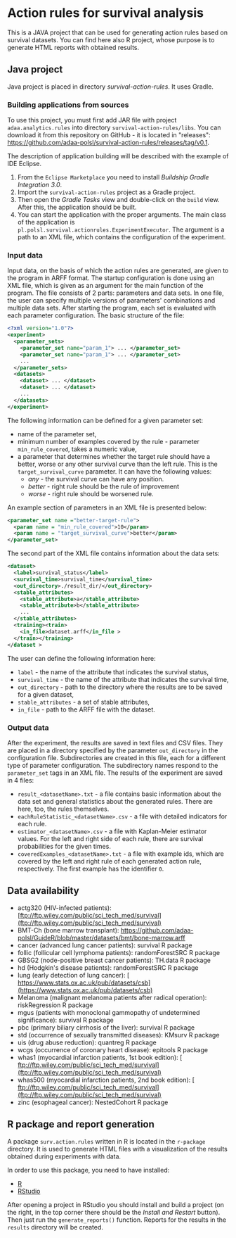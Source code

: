 # Action rules for survival analysis

This is a JAVA project that can be used for generating action rules based on survival datasets. You can find here also R project, whose purpose is to generate HTML reports with obtained results.

## Java project

Java project is placed in directory *survival-action-rules*. It uses Gradle.

### Building applications from sources

To use this project, you must first add JAR file with project `adaa.analytics.rules` into directory `survival-action-rules/libs`. You can download it from this repository on GitHub - it is located in "releases": https://github.com/adaa-polsl/survival-action-rules/releases/tag/v0.1.

The description of application building will be described with the example of IDE Eclipse.
1. From the `Eclipse Marketplace` you need to install *Buildship Gradle Integration 3.0*.
2. Import the `survival-action-rules` project as a Gradle project.
3. Then open the *Gradle Tasks* view and double-click on the `build` view. After this, the application should be built.
4. You can start the application with the proper arguments. The main class of the application is `pl.polsl.survival.actionrules.ExperimentExecutor`. The argument is a path to an XML file, which contains the configuration of the experiment.

### Input data

Input data, on the basis of which the action rules are generated, are given to the program in ARFF format.
The startup configuration is done using an XML file, which is given as an argument for the main function of the program. The file consists of 2 parts: parameters and data sets. In one file, the user can specify multiple versions of parameters' combinations and multiple data sets. After starting the program, each set is evaluated with each parameter configuration.
The basic structure of the file:

```xml
<?xml version="1.0"?>
<experiment>
  <parameter_sets>
    <parameter_set name="param_1"> ... </parameter_set>
    <parameter_set name="param_1"> ... </parameter_set>
    ...
  </parameter_sets>
  <datasets>
    <dataset> ... </dataset>
    <dataset> ... </dataset>
    ...
  </datasets>
</experiment>
```

The following information can be defined for a given parameter set:
* name of the parameter set,
* minimum number of examples covered by the rule - parameter
`min_rule_covered`, takes a numeric value,
* a parameter that determines whether the target rule should have a better, worse or any other survival curve than the left rule. This is the `target_survival_curve` parameter. It can have the following values:
    + *any* - the survival curve can have any position.
    + *better* - right rule should be the rule of improvement
    + *worse* - right rule should be worsened rule.

An example section of parameters in an XML file is presented below:

```xml
<parameter_set name ="better-target-rule">
  <param name = "min_rule_covered">10</param>
  <param name = "target_survival_curve">better</param>
</parameter_set>
```
The second part of the XML file contains information about the data sets:

```xml
<dataset>
  <label>survival_status</label>
  <survival_time>survival_time</survival_time>
  <out_directory>./result_dir/</out_directory>
  <stable_attributes>
    <stable_attribute>a</stable_attribute>
    <stable_attribute>b</stable_attribute>
    ...
  </stable_attributes>
  <training><train>
    <in_file>dataset.arff</in_file >
  </train></training>
</dataset >
```
The user can define the following information here:
* `label` - the name of the attribute that indicates the survival status,
* `survival_time` - the name of the attribute that indicates the survival time,
* `out_directory` - path to the directory where the results are to be saved for a given dataset,
* `stable_attributes` - a set of stable attributes,
* `in_file` - path to the ARFF file with the dataset.

### Output data

After the experiment, the results are saved in text files and CSV files. They are placed in a directory specified by the parameter `out_directory` in the configuration file. Subdirectories are created in this file, each for a different type of parameter configuration. The subdirectory names respond to the `parameter_set` tags in an XML file.
The results of the experiment are saved in 4 files:

* `result_<datasetName>.txt` - a file contains basic information about the data set and general statistics about the generated rules. There are here, too, the rules themselves.
* `eachRuleStatistic_<datasetName>.csv` - a file with detailed indicators for each rule.
* `estimator_<datasetName>.csv` - a file with Kaplan-Meier estimator values. For the left and right side of each rule, there are survival probabilities for the given times.
* `coveredExamples_<datasetName>.txt` - a file with example ids, which are covered by the left and right rule of each generated action rule, respectively. The first example has the identifier `0`.

## Data availability

* actg320 (HIV-infected patients): [ftp://ftp.wiley.com/public/sci_tech_med/survival](ftp://ftp.wiley.com/public/sci_tech_med/survival)
* BMT-Ch (bone marrow transplant): https://github.com/adaa-polsl/GuideR/blob/master/datasets/bmt/bone-marrow.arff
* cancer (advanced lung cancer patients): survival R package
* follic (follicular cell lymphoma patients): randomForestSRC R package
* GBSG2 (node-positive breast cancer patients): TH.data R package
* hd (Hodgkin's disease patients): randomForestSRC R package
* lung (early detection of lung cancer): [​https://www.stats.ox.ac.uk/pub/datasets/csb](https://www.stats.ox.ac.uk/pub/datasets/csb)
* Melanoma (malignant melanoma patients after radical operation): riskRegression R package
* mgus (patients with monoclonal gammopathy of undetermined significance): survival R package
* pbc (primary biliary cirrhosis of the liver): survival R package
* std (occurrence of sexually transmitted diseases): KMsurv R package
* uis (drug abuse reduction): quantreg R package
* wcgs (occurrence of coronary heart disease): epitools R package
* whas1 (myocardial infarction patients, 1st book edition): [​ftp://ftp.wiley.com/public/sci_tech_med/survival](ftp://ftp.wiley.com/public/sci_tech_med/survival)
* whas500 (myocardial infarction patients, 2nd book edition): [​ftp://ftp.wiley.com/public/sci_tech_med/survival](ftp://ftp.wiley.com/public/sci_tech_med/survival)
* zinc (esophageal cancer): NestedCohort R package

## R package and report generation

A package  `surv.action.rules` written in R is located in the `r-package` directory. It is used to generate HTML files with a visualization of the results obtained during experiments with data.

In order to use this package, you need to have installed:

* [R](https://cran.rstudio.com/)
* [RStudio](https://www.rstudio.com/products/rstudio/download/)

After opening a project in RStudio you should install and build a project (on the right, in the top corner there should be the *Install and Restart* button). Then just run the `generate_reports()` function. Reports for the results in the `results` directory will be created.
